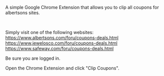 A simple Google Chrome Extension that allows you to clip all coupons for albertsons sites.

<br>

Simply visit one of the following websites:<br>
https://www.albertsons.com/foru/coupons-deals.html<br>
https://www.jewelosco.com/foru/coupons-deals.html<br>
https://www.safeway.com/foru/coupons-deals.html

Be sure you are logged in.

Open the Chrome Extension and click "Clip Coupons".
